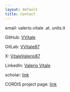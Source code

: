 ```yaml
---
layout: default
title: Contact
---
```


email: valerio.vitale .at. units.it

GitHub: [VVitale](https://github.com/VVitale)

GitLab: [VVitale87](https://gitlab.com/VVitale87)

X: [VitaleValerio87](https://x.com/VitaleValerio87)

LinkedIn: [Valerio Vitale](https://www.linkedin.com/in/valerio-vitale-a9b363181/)

scholar: [link](https://scholar.google.com/citations?user=AuZXdiMAAAAJ&hl=en)

CORDIS project page: [link](https://cordis.europa.eu/project/id/101067977)
